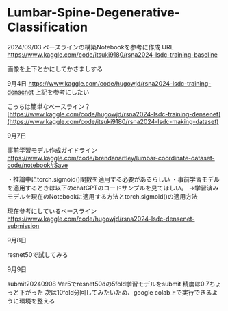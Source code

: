 # Lumbar-Spine-Degenerative-Classification

2024/09/03 
ベースラインの構築Notebookを参考に作成
URL
https://www.kaggle.com/code/itsuki9180/rsna2024-lsdc-training-baseline

画像を上下とかにしてかさましする

9月4日
https://www.kaggle.com/code/hugowjd/rsna2024-lsdc-training-densenet
上記を参考にしたい

こっちは簡単なベースライン？
[https://www.kaggle.com/code/hugowjd/rsna2024-lsdc-training-densenet](https://www.kaggle.com/code/itsuki9180/rsna2024-lsdc-making-dataset)

9月7日



事前学習モデル作成ガイドライン
https://www.kaggle.com/code/brendanartley/lumbar-coordinate-dataset-code/notebook#Save

・推論中にtorch.sigmoid()関数を適用する必要があるらしい
・事前学習モデルを適用するときは以下のchatGPTのコードサンプルを見てほしい。
→学習済みモデルを現在のNotebookに適用する方法とtorch.sigmoid()の適用方法

現在参考にしているベースライン
https://www.kaggle.com/code/hugowjd/rsna2024-lsdc-densenet-submission


9月8日


resnet50で試してみる

9月9日

submit20240908 Ver5でresnet50dの5fold学習モデルをsubmit
精度は0.7ちょっと下がった
次は10fold分回してみたいため、google colab上で実行できるように環境を整える
